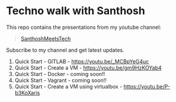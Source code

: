 # Techno walk with Santhosh

This repo contains the presentations from my youtube channel:

> [SanthoshMeetsTech](https://www.youtube.com/channel/UCR_Fuegjqal0Fvy6En2Bs3Q)

Subscribe to my channel and get latest updates. 

1. Quick Start - GITLAB - https://youtu.be/_MCBpYeG4uc
2. Quick Start - Create a VM - https://youtu.be/gm9HzKOYab4
3. Quick Start - Docker - coming soon!!
4. Quick Start - Vagrant - coming soon!!
5. Quick Start - Create a VM using virtualbox - https://youtu.be/P-b3KoXaris
